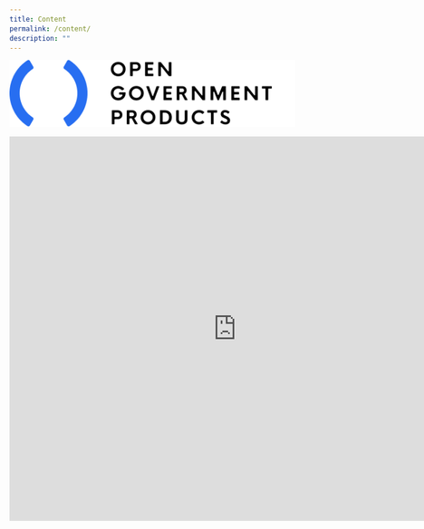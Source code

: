 ```yaml
---
title: Content
permalink: /content/
description: ""
---
```

![ogp_logo](/images/ogp-logo-spacing.png)
<br>

<iframe allowfullscreen="" allow="accelerometer; autoplay; clipboard-write; encrypted-media; gyroscope; picture-in-picture; web-share" frameborder="0" title="Life as a Software Engineer at OGP" src="https://www.youtube.com/embed/IHQl_5Y0REo" height="679" width="800"></iframe>